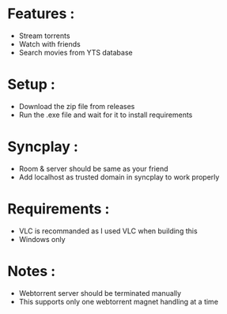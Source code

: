 # Features :
- Stream torrents
- Watch with friends
- Search movies from YTS database

# Setup :
- Download the zip file from releases
- Run the .exe file and wait for it to install requirements

# Syncplay : 
- Room & server should be same as your friend
- Add localhost as trusted domain in syncplay to work properly

# Requirements :
- VLC is recommanded as I used VLC when building this
- Windows only

# Notes :
- Webtorrent server should be terminated manually
- This supports only one webtorrent magnet handling at a time
